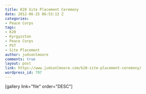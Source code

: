 ```yaml
---
title: K20 Site Placement Ceremony
date: 2012-06-25 06:53:13 Z
categories:
- Peace Corps
tags:
- K20
- Kyrgyzstan
- Peace Corps
- PST
- Site Placement
author: judsonlmoore
comments: true
layout: post
link: https://www.judsonlmoore.com/k20-site-placement-ceremony/
wordpress_id: 797
---
```


[gallery link="file" order="DESC"]
